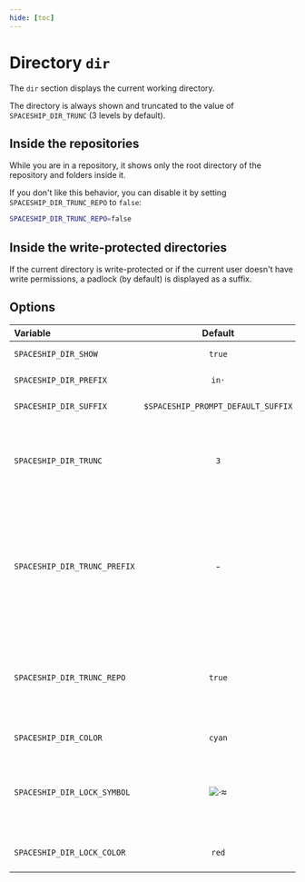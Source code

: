 ```yaml
---
hide: [toc]
---
```


# Directory `dir`

The `dir` section displays the current working directory.

The directory is always shown and truncated to the value of `SPACESHIP_DIR_TRUNC` (3 levels by default).

## Inside the repositories

While you are in a repository, it shows only the root directory of the repository and folders inside it.

If you don't like this behavior, you can disable it by setting `SPACESHIP_DIR_TRUNC_REPO` to `false`:

```zsh title=".zshrc"
SPACESHIP_DIR_TRUNC_REPO=false
```

## Inside the write-protected directories

If the current directory is write-protected or if the current user doesn't have write permissions, a padlock (by default) is displayed as a suffix.

## Options

| Variable                     |              Default               | Meaning                                                                             |
| :--------------------------- | :--------------------------------: | ----------------------------------------------------------------------------------- |
| `SPACESHIP_DIR_SHOW`         |               `true`               | Show section                                                                        |
| `SPACESHIP_DIR_PREFIX`       |                `in·`               | Section's prefix                                                                    |
| `SPACESHIP_DIR_SUFFIX`       | `$SPACESHIP_PROMPT_DEFAULT_SUFFIX` | Section's suffix                                                                    |
| `SPACESHIP_DIR_TRUNC`        |                 `3`                | Number of folders of cwd to show in prompt, 0 to show all                           |
| `SPACESHIP_DIR_TRUNC_PREFIX` |                  -                 | Prefix before cwd when it's truncated. For example `…/` or `.../`, empty to disable |
| `SPACESHIP_DIR_TRUNC_REPO`   |               `true`               | While in `git` repo, show only root directory and folders inside it                 |
| `SPACESHIP_DIR_COLOR`        |               `cyan`               | Section's color                                                                     |
| `SPACESHIP_DIR_LOCK_SYMBOL`  | ![·][lock-icon]                   | The symbol displayed if directory is write-protected                                |
| `SPACESHIP_DIR_LOCK_COLOR`   |               `red`                | Color for the lock symbol                                                           |

<!-- References -->

[lock-icon]: https://user-images.githubusercontent.com/10276208/46248218-4af95d80-c434-11e8-8e25-595d792503f1.png
